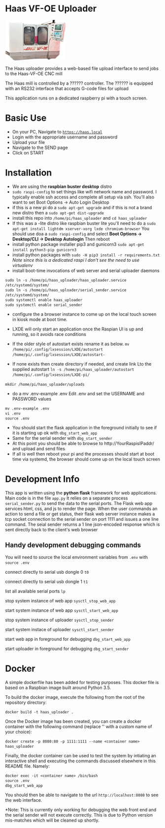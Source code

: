 # Haas VF-OE Uploader 
![Haas CNC Vertical Mill](https://github.com/nova-labs/haas_uploader/blob/main/static/haas_clipped_128w.png)

The Haas uploader provides a web-based file upload interface to send jobs to the Haas-VF-OE CNC mill

The Haas mill is controlled by a ?????? controller. The ?????? is equipped with an RS232 interface that accepts G-code files for upload

This application runs on a dedicated raspberry pi with a touch screen.
# Basic Use

 - On your PC, Navigate to [`https://haas.local`](http://haas.local/)
 - Login with the appropriate username and password
 - Upload your file
 - Navigate to the SEND page
 - Click on START
 
 # Installation
 
- We are using the __raspbian buster desktop__ distro
- `sudo raspi-config` to set things like wifi network name and password. I typically enable ssh access and complete all setup via ssh. You'll also want to set Boot Options -> Auto Login Desktop
- if this is a new pi do a `sudo apt-get upgrade`  and if this is not a brand new distro then  a `sudo apt-get dist-upgrade`
-  install this repo into `/home/pi/haas_uploader` and `cd haas_uploader`
- If this was a -lite distro like raspbian buster lite  you'll need to do a 
`sudo apt-get install lightdm xserver-xorg lxde chromium-browser`
You should use doa a `sudo raspi-config` and select __Boot Options -> Desktop/CLI -> Desktop Autologin__ Then reboot
- install python package installer pip3 and gunicorn3
 `sudo apt-get install python3-pip gunicorn3`
- install python packages with 
`sudo -H pip3 install -r requirements.txt`
 *Note since this is a dedicated raspi I don't see the need to use virtualenv*
- install boot-time invocations of web server and serial uploader daemons 


```
sudo ln -s /home/pi/haas_uploader/haas_uploader.service /etc/systemd/system/
sudo ln -s /home/pi/haas_uploader/serial_sender.service /etc/systemd/system/
sudo systemctl enable haas_uploader
sudo systemctl enable serial_sender
```
     
- configure the a browser instance to come up on the local touch screen in kiosk mode at boot time. 
- LXDE will only start an application once the Raspian UI is up and running, so it avoids race conditions
- If the older style of autostart exists rename it as below. 
`mv /home/pi/.config/lxsession/LXDE/autostart /home/pi/.config/lxsession/LXDE/autostart-`

- If none exists then create directory if needed, and create link Lto the supplied autostart
`ln -s /home/pi/haas_uploader/autostart /home/pi/.config/lxsession/LXDE-pi/`

`mkdir /home/pi/haas_uploader/uploads`

- do a mv .env-example .env Edit .env and set the USERNAME and PASSWORD values
```
mv .env-example .env 
vi .env
source .env
```
- You should start the flask application in the foreground initially to see if it is starting up ok with `dbg_start_web_app`
- Same for the serial sender with `dbg_start_sender`
- At this point you should be able to browse to http://YourRaspisIPaddr/ and upload and send files
- If all is well then reboot your pi and the processes should start at boot time via systemd, the browser should come up on the local touch screen

# Development Info
This app is written using the **python flask** framework for web applications. Main code is in the file `app.py` It relies on a separate process `serial_sender.py` to send the data to the serial ports. The Flask web app services html, css, and js to render the page. When the user commands an action to send a file or get status, their flask web server instance makes a tcp socket connection to the serial sender on port 1111 and issues a one line command. The seial sender returns a 1 line json-encoded response which is sent directly back to the client's web browser

## Handy development debugging commands
You will need to source the local environment variables from `.env`  with `source .env`

connect directly to serial usb dongle  0  `t0`

connect directly to serial usb dongle  1  `t1`

list all available serial ports  `lp`

stop system instance of web app  `sysctl_stop_web_app`

start system instance of web app   `sysctl_start_web_app`

stop system instance of uploader   `sysctl_stop_sender`

start system instace of uploader  `sysctl_start_sender`

start web app in foreground for debugging  `dbg_start_web_app`

start uploader in foreground for debugging  `dbg_start_sender`

# Docker
A simple dockerfile has been added for testing purposes.  This docker file is based on a Raspbian image built around Python 3.5.

To build the docker image, execute the following from the root of the repository directory:

```
docker build -t haas_uploader .
```

Once the Docker image has been created, you can create a docker container with the following command (replace '<container name>' with a custom name of your choice):

```
docker create -p 8080:80 -p 1111:1111 --name <container name> haas_uploader 
```

Finally, the docker container can be used to test the system by intiating an interactive shell and executing the commands discussed elsewhere in this README file.  Namely:

```
docker exec -it <container name> /bin/bash
source .env
dbg_start_web_app
```

You should then be able to navigate to the url `http://localhost:8080` to see the web interface.

*Note: This is currently only working for debugging the web front end and the serial sender will not execute correctly.  This is due to Python version mis-matches which will be cleaned up shortly.



